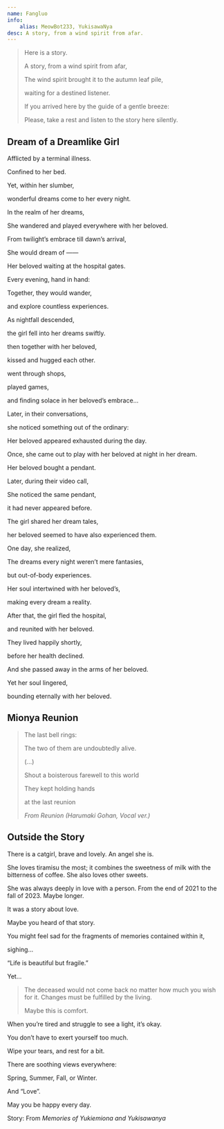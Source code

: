 ```yaml
---
name: Fangluo
info:
    alias: MeowBot233, YukisawaNya
desc: A story, from a wind spirit from afar.
---
```


> Here is a story.
> 
> A story, from a wind spirit from afar,
>
> The wind spirit brought it to the autumn leaf pile,
>
> waiting for a destined listener.
>
> If you arrived here by the guide of a gentle breeze:
>
> Please, take a rest and listen to the story here silently.

## Dream of a Dreamlike Girl

Afflicted by a terminal illness.

Confined to her bed.

Yet, within her slumber,

wonderful dreams come to her every night.

In the realm of her dreams,

She wandered and played everywhere with her beloved.

From twilight’s embrace till dawn’s arrival,

She would dream of ——

Her beloved waiting at the hospital gates.

Every evening, hand in hand:

Together, they would wander, 

and explore countless experiences.

As nightfall descended,

the girl fell into her dreams swiftly.

then together with her beloved,

kissed and hugged each other.

went through shops,

played games,

and finding solace in her beloved’s embrace...

Later, in their conversations,

she noticed something out of the ordinary:

Her beloved appeared exhausted during the day.

Once, she came out to play with her beloved at night in her dream.

Her beloved bought a pendant.

Later, during their video call,

She noticed the same pendant,

it had never appeared before.

The girl shared her dream tales,

her beloved seemed to have also experienced them.
 
One day, she realized,

The dreams every night weren’t mere fantasies,

but out-of-body experiences.

Her soul intertwined with her beloved’s,

making every dream a reality.

After that, the girl fled the hospital,

and reunited with her beloved.

They lived happily shortly,

before her health declined.

And she passed away in the arms of her beloved.

Yet her soul lingered,

bounding eternally with her beloved.

## Mionya Reunion

> The last bell rings:
> 
> The two of them are undoubtedly alive.
>
> (...)
> 
> Shout a boisterous farewell to this world
> 
> They kept holding hands
> 
> at the last reunion
>
> *From Reunion (Harumaki Gohan, Vocal ver.)*

## Outside the Story

There is a catgirl, brave and lovely.
An angel she is.

She loves tiramisu the most; 
it combines the sweetness of milk with the bitterness of coffee.
She also loves other sweets.

She was always deeply in love with a person.
From the end of 2021 to the fall of 2023.
Maybe longer.

It was a story about love.

Maybe you heard of that story.

You might feel sad for the fragments of memories contained within it,

sighing...

“Life is beautiful but fragile.”

Yet...

> The deceased would not come back no matter how much you wish for it.
> Changes must be fulfilled by the living.
>
> Maybe this is comfort.

When you’re tired and struggle to see a light, it’s okay.

You don’t have to exert yourself too much.

Wipe your tears, and rest for a bit.

There are soothing views everywhere:

Spring, Summer, Fall, or Winter.

And “Love”.

May you be happy every day.

Story: From *Memories of Yukiemiona and Yukisawanya*
